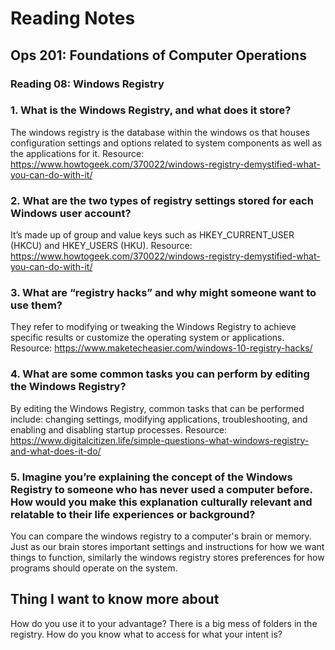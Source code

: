 # Reading Notes

## Ops 201: Foundations of Computer Operations

### Reading 08: Windows Registry

### 1.	What is the Windows Registry, and what does it store?
The windows registry is the database within  the windows os that houses configuration settings and options related to system components as well as the applications for it.
Resource: https://www.howtogeek.com/370022/windows-registry-demystified-what-you-can-do-with-it/

### 2.	What are the two types of registry settings stored for each Windows user account?
It’s made up of group and value keys such as HKEY_CURRENT_USER (HKCU) and HKEY_USERS (HKU).
Resource: https://www.howtogeek.com/370022/windows-registry-demystified-what-you-can-do-with-it/

### 3.	What are “registry hacks” and why might someone want to use them?
They refer to modifying or tweaking the Windows Registry to achieve specific results or customize the operating system or applications. 
Resource: https://www.maketecheasier.com/windows-10-registry-hacks/

### 4.	What are some common tasks you can perform by editing the Windows Registry?
By editing the Windows Registry, common tasks that can be performed include: changing settings, modifying applications, troubleshooting, and enabling and disabling startup processes.
Resource: https://www.digitalcitizen.life/simple-questions-what-windows-registry-and-what-does-it-do/

### 5.	Imagine you’re explaining the concept of the Windows Registry to someone who has never used a computer before. How would you make this explanation culturally relevant and relatable to their life experiences or background?
You can compare the windows registry to a computer's brain or memory. Just as our brain stores important settings and instructions for how we want things to function, similarly the windows  registry stores preferences for how programs should operate on the system.

## Thing I want to know more about
How do you use it to your advantage? There is a big mess of folders in the registry. How do you know what to access for what your intent is?